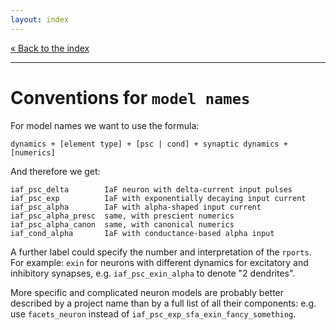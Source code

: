 ```yaml
---
layout: index
---
```


[« Back to the index](index)

<hr>

# Conventions for `model names`

For model names we want to use the formula:

    dynamics + [element type] + [psc | cond] + synaptic dynamics + [numerics]

And therefore we get:

    iaf_psc_delta        IaF neuron with delta-current input pulses
    iaf_psc_exp          IaF with exponentially decaying input current
    iaf_psc_alpha        IaF with alpha-shaped input current
    iaf_psc_alpha_presc  same, with prescient numerics
    iaf_psc_alpha_canon  same, with canonical numerics
    iaf_cond_alpha       IaF with conductance-based alpha input

A further label could specify the number and interpretation of the `rports`. For example: `exin` for neurons with different dynamics for excitatory and inhibitory synapses, e.g. `iaf_psc_exin_alpha` to denote "2 dendrites".

More specific and complicated neuron models are probably better described by a project name than by a full list of all their components: e.g. use `facets_neuron` instead of `iaf_psc_exp_sfa_exin_fancy_something`.
